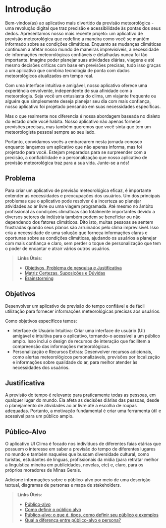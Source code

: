 # Introdução

Bem-vindos(as) ao aplicativo mais divertido da previsão meteorológica - uma revolução digital que traz precisão e acessibilidade às pontas dos seus dedos. Apresentamos nosso mais recente projeto: um aplicativo de previsão meteorológica que redefine a maneira como você se mantém informado sobre as condições climáticas. Enquanto as mudanças climáticas continuam a afetar nosso mundo de maneiras imprevisíveis, a necessidade de informações meteorológicas confiáveis e detalhadas nunca foi tão importante. Imagine poder planejar suas atividades diárias, viagens e até mesmo decisões críticas com base em previsões precisas, tudo isso graças a um aplicativo que combina tecnologia de ponta com dados meteorológicos atualizados em tempo real.

Com uma interface intuitiva e amigável, nosso aplicativo oferece uma experiência envolvente, independente de sua afinidade com a meteorologia. Seja você um entusiasta do clima, um viajante frequente ou alguém que simplesmente deseja planejar seu dia com mais confiança, nosso aplicativo foi projetado pensando em suas necessidades específicas.

Mas o que realmente nos diferencia é nossa abordagem baseada no dialeto do estado onde você habita. Nosso aplicativo não apenas fornece previsões precisas, mas também queremos que você sinta que tem um meteorologista pessoal sempre ao seu lado.

Portanto, convidamos vocês a embarcarem nesta jornada conosco enquanto lançamos um aplicativo que não apenas informa, mas foi projetado para você. Estejam preparados para se surpreender com a precisão, a confiabilidade e a personalização que nosso aplicativo de previsão meteorológica traz para a sua vida. Junte-se a nós!

## Problema

Para criar um aplicativo de previsão meteorológica eficaz, é importante entender as necessidades e preocupações dos usuários. Um dos principais problemas que o aplicativo pode resolver é a incerteza ao planejar atividades ao ar livre ou uma viagem programada. Até mesmo no âmbito profissional as condições climáticas são totalmente importantes devido a diversos setores da indústria também podem se beneficiar ou não dependendo dos fatores climáticos. Dito isto, muitas pessoas se sentem frustradas quando seus planos são arruinados pelo clima imprevisível. Isso cria a necessidade de uma solução que forneça informações claras e oportunas sobre as condições climáticas, ajudando os usuários a planejar com mais confiança e claro, sem perder o toque de personalização que tem o poder de encantar e atrair vários outros usuários.

> **Links Úteis**:
> - [Objetivos, Problema de pesquisa e Justificativa](https://medium.com/@versioparole/objetivos-problema-de-pesquisa-e-justificativa-c98c8233b9c3)
> - [Matriz Certezas, Suposições e Dúvidas](https://medium.com/educa%C3%A7%C3%A3o-fora-da-caixa/matriz-certezas-suposi%C3%A7%C3%B5es-e-d%C3%BAvidas-fa2263633655)
> - [Brainstorming](https://www.euax.com.br/2018/09/brainstorming/)

## Objetivos

Desenvolver um aplicativo de previsão do tempo confiável e de fácil utilização para fornecer informações meteorológicas precisas aos usuários.

Como objetivos específicos temos:
- Interface de Usuário Intuitiva: Criar uma interface de usuário (UI) amigável e intuitiva para o aplicativo, tornando-o acessível a um público amplo. Isso inclui o design de recursos de interação que facilitem a compreensão das informações meteorológicas.
- Personalização e Recursos Extras: Desenvolver recursos adicionais, como alertas meteorológicos personalizáveis, previsões por localização e informações sobre qualidade do ar, para melhor atender às necessidades dos usuários.

## Justificativa

A previsão do tempo é relevante para praticamente todas as pessoas, em qualquer lugar do mundo. Ela afeta as decisões diárias das pessoas, desde o planejamento de atividades ao ar livre até a escolha de roupas adequadas. Portanto, a motivação fundamental é criar uma ferramenta útil e acessível para um público amplo.

## Público-Alvo

O aplicativo UI Clima é focado nos indivíduos de diferentes faias etárias que possuem o interesse em saber a previsão do tempo de diferentes lugares no mundo e também naqueles que buscam diversidade cultural, como turistas, estudantes de línguas, profissionais da mídia (para retratar melhor a linguística mineira em publicidades, novelas, etc) e, claro, para os próprios moradores de Minas Gerais.

Adicione informações sobre o público-alvo por meio de uma descrição textual, diagramas de personas e mapa de stakeholders.

> **Links Úteis**:
> - [Público-alvo](https://blog.hotmart.com/pt-br/publico-alvo/)
> - [Como definir o público alvo](https://exame.com/pme/5-dicas-essenciais-para-definir-o-publico-alvo-do-seu-negocio/)
> - [Público-alvo: o que é, tipos, como definir seu público e exemplos](https://klickpages.com.br/blog/publico-alvo-o-que-e/)
> - [Qual a diferença entre público-alvo e persona?](https://rockcontent.com/blog/diferenca-publico-alvo-e-persona/)
